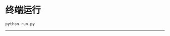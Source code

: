 # 终端运行

```shell
python run.py
```
************************************************************************************************************************************************************************************************************************************************************************************************************************************************
